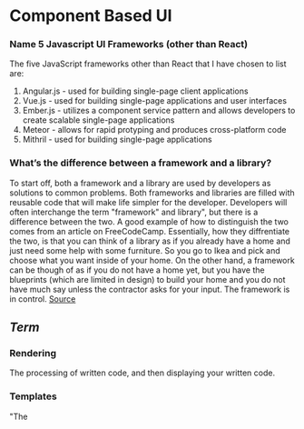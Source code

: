 # Component Based UI

### Name 5 Javascript UI Frameworks (other than React)

The five JavaScript frameworks other than React that I have chosen to list are: 

1. Angular.js - used for building single-page client applications
2. Vue.js - used for building single-page applications and user interfaces
3. Ember.js - utilizes a component service pattern and allows developers to create scalable single-page applications
4. Meteor - allows for rapid protyping and produces cross-platform code
5. Mithril - used for building single-page applications


### What’s the difference between a framework and a library?

To start off, both a framework and a library are used by developers as solutions to common problems. Both frameworks and libraries are filled with reusable code that will make life simpler for the developer. Developers will often interchange the term "framework" and library", but there is a difference between the two. A good example of how to distinguish the two comes from an article on FreeCodeCamp. Essentially, how they diffrentiate the two, is that you can think of a library as if you already have a home and just need some help with some furniture. So you go to Ikea and pick and choose what you want inside of your home. On the other hand, a framework can be though of as if you do not have a home yet, but you have the blueprints (which are limited in design) to build your home
and you do not have much say unless the contractor asks for your input. The framework is in control. 
[Source](https://www.freecodecamp.org/news/the-difference-between-a-framework-and-a-library-bd133054023f/)

## _Term_

### Rendering
The processing of written code, and then displaying your written code. 
### Templates
"The <template> HTML element is a mechanism for holding HTML that is not to be rendered immediately when a page is loaded but may be instantiated subsequently during runtime using JavaScript.
Think of a template as a content fragment that is being stored for subsequent use in the document. While the parser does process the contents of the <template> element while loading the page, it does so only to ensure that those contents are valid; the element's contents are not rendered, however."
  
[Source](https://developer.mozilla.org/en-US/docs/Web/HTML/Element/template) 
  
### State
State in terms of React.js can be defined as something that will determine how a component is going to be rendered. A quick consideration when determining what state really is - is to think about tempreture and water. Because tempreture is defined with a value, it is quite possible to change the value. So if you have water in freezing conditions, the tempreture is at the very most 32 degree F. The waters' state is frozen due to a value change. The same concept applies when you are turning the ice, into bioling water. You are changing the state using a value. 
the components in React is the water, and the tempreture is like the state that will change from component to component. 
